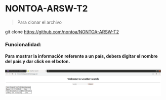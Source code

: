 # NONTOA-ARSW-T2



>Para clonar el archivo 

git clone https://github.com/nontoa/NONTOA-ARSW-T2
>


### Funcionalidad:

#### Para mostrar la información referente a un país, debera digitar el nombre del país y dar click en el boton.

![Screenshot](images/Muestra.png)

